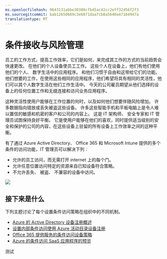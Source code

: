 ```yaml
---
ms.openlocfilehash: 9643131abbe30380cfb45ac42cc2eff32d56f2f3
ms.sourcegitcommit: bab1265d669c3e6871daa7cb8a5640a47104947a
translationtype: MT
---
```

<properties
    pageTitle="条件接收与风险管理"
    description="允许任意位置访问公司网络中特定资源的已知设备从遵守的政策，不允许丢失、 被盗、 不兼容的设备中访问。"
    services="active-directory, virtual-network"
    documentationCenter=""
    authors="femila"
    manager="stevenpo"
    editor=""/>

<tags
    ms.service="active-directory"
    ms.devlang="na"
    ms.topic="article"
    ms.tgt_pltfrm="na"
    ms.workload="identity" 
    ms.date="08/19/2015"
    ms.author="femila"/>


# 条件接收与风险管理

员工的工作方式，提高工作效率，它们是如何，来完成其工作的方式的当前趋势会快速更改。 在他们的个人设备使员工工作。 这些个人在设备上，他们有他们使用他们的个人、 数字生活中的应用程序。 和他们习惯于自由和这带给它们的功能。 他们想要的工作，在使用这些相同的应用程序，他们希望将具有相同的灵活性，他们可以其个人数字生活在他们工作生活中。 今天的公司雇员期望从他们选择的设备上的任何位置工作和无缝连接和访问业务应用程序。

这种灵活性使用户能够在工作位置的何时，以及如何他们想要伴随风险增加。 许多数据指向错放或丢失被盗这些设备。 许多这些智能手机和平板电脑上是令人难以置信的敏感和机密的客户和公司的内容上。 这是 IT 架构师、 安全专家和 IT 管理员试图保持良好平衡。 它是使用户能够在他们的喜欢，同时提供适当级别的安全和保护的公司的内容，在这些设备上驻留的所有设备上工作效率之间的这种平衡。

有了通过 Azure Active Directory、 Office 365 和 Microsoft Intune 提供的多个条件的访问功能，IT 管理员可以解决下列︰

- 允许的员工访问，而无需打开 internet 上的每个门。
- 允许任意位置访问特定的资源来自已知设备符合策略。
- 不允许丢失、 被盗、 不兼容的设备中访问。

![][1]

## 接下来是什么

下列主题讨论了每个设置条件访问策略在组织中的不同机制。

- [Azure 的 Active Directory 设备注册概述](active-directory-conditional-access-device-registration-overview.md)
- [设置内部条件访问使用 Azure 活动目录设备注册](active-directory-conditional-access-on-premises-setup.md)
- [Office 365 提供服务的条件访问设备策略](active-directory-conditional-access-device-policies.md)
- [Azure 的条件访问 SaaS 应用程序的预览](active-directory-conditional-access-azuread-connected-apps.md)


<!--Image references-->
[1]: ./media/active-directory-conditional-access/condaccoverviewvsdx1.png

测试
